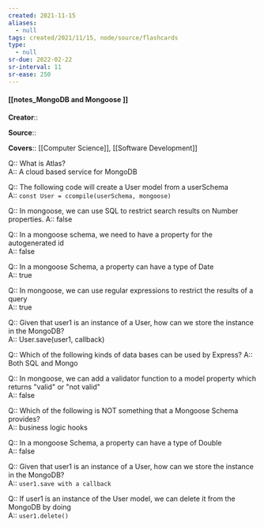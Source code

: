 ```yaml
---
created: 2021-11-15 
aliases:
  - null
tags: created/2021/11/15, node/source/flashcards
type:
  - null 
sr-due: 2022-02-22
sr-interval: 11
sr-ease: 250
---
```


#### [[notes_MongoDB and Mongoose ]]

**Creator**::

**Source**::

**Covers**:: [[Computer Science]], [[Software Development]]

Q:: What is Atlas?  
A::
A cloud based service for MongoDB

Q:: The following code will create a User model from a userSchema  
A::
`const User = ccompile(userSchema, mongoose)`

Q:: In mongoose, we can use SQL to restrict search results on Number properties.
A::
false  

Q:: In a mongoose schema, we need to have a property for the autogenerated id  
A::
false  

Q:: In a mongoose Schema, a property can have a type of Date  
A::
true

Q:: In mongoose, we can use regular expressions to restrict the results of a query  
A::
true  

Q:: Given that user1 is an instance of a User, how can we store the instance in the MongoDB?  
A::
User.save(user1, callback)  

Q:: Which of the following kinds of data bases can be used by Express?
A::
Both SQL and Mongo

Q:: In mongoose, we can add a validator function to a model property which returns "valid" or "not valid"  
A::
false  

Q:: Which of the following is NOT something that a Mongoose Schema provides?  
A::
business logic hooks

Q:: In a mongoose Schema, a property can have a type of Double  
A::
false

Q:: Given that user1 is an instance of a User, how can we store the instance in the MongoDB?  
A::
`user1.save with a callback`  

Q:: If user1 is an instance of the User model, we can delete it from the MongoDB by doing  
A::
`user1.delete()`

